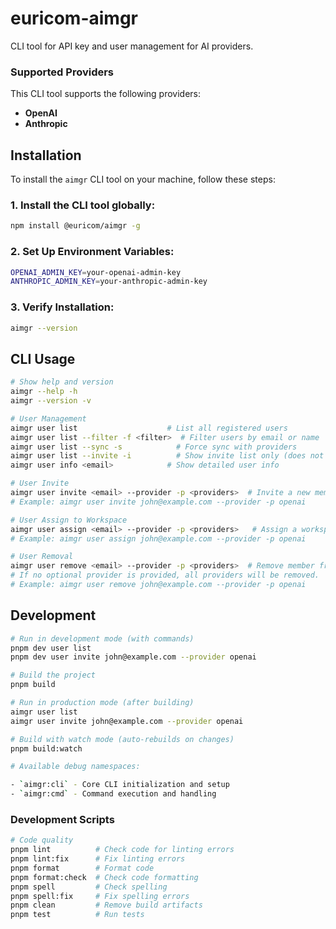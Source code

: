 # euricom-aimgr

CLI tool for API key and user management for AI providers.

### Supported Providers

This CLI tool supports the following providers:

- **OpenAI**
- **Anthropic**

## Installation

To install the `aimgr` CLI tool on your machine, follow these steps:

### 1. Install the CLI tool globally:

```bash
npm install @euricom/aimgr -g
```

### 2. Set Up Environment Variables:

```bash
OPENAI_ADMIN_KEY=your-openai-admin-key
ANTHROPIC_ADMIN_KEY=your-anthropic-admin-key
```

### 3. Verify Installation:

```bash
aimgr --version
```

## CLI Usage

```bash
# Show help and version
aimgr --help -h
aimgr --version -v

# User Management
aimgr user list                    # List all registered users
aimgr user list --filter -f <filter>  # Filter users by email or name
aimgr user list --sync -s            # Force sync with providers
aimgr user list --invite -i          # Show invite list only (does not include users)
aimgr user info <email>            # Show detailed user info

# User Invite
aimgr user invite <email> --provider -p <providers>  # Invite a new member to a provider
# Example: aimgr user invite john@example.com --provider -p openai

# User Assign to Workspace
aimgr user assign <email> --provider -p <providers>   # Assign a workspace for the user
# Example: aimgr user assign john@example.com --provider -p openai

# User Removal
aimgr user remove <email> --provider -p <providers>  # Remove member from provider
# If no optional provider is provided, all providers will be removed.
# Example: aimgr user remove john@example.com --provider -p openai
```

## Development

```bash
# Run in development mode (with commands)
pnpm dev user list
pnpm dev user invite john@example.com --provider openai

# Build the project
pnpm build

# Run in production mode (after building)
aimgr user list
aimgr user invite john@example.com --provider openai

# Build with watch mode (auto-rebuilds on changes)
pnpm build:watch

# Available debug namespaces:

- `aimgr:cli` - Core CLI initialization and setup
- `aimgr:cmd` - Command execution and handling
```

### Development Scripts

```bash
# Code quality
pnpm lint          # Check code for linting errors
pnpm lint:fix      # Fix linting errors
pnpm format        # Format code
pnpm format:check  # Check code formatting
pnpm spell         # Check spelling
pnpm spell:fix     # Fix spelling errors
pnpm clean         # Remove build artifacts
pnpm test          # Run tests
```
